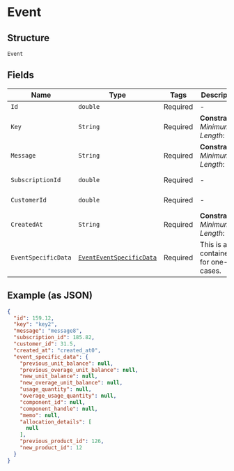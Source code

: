 
# Event

## Structure

`Event`

## Fields

| Name | Type | Tags | Description | Getter | Setter |
|  --- | --- | --- | --- | --- | --- |
| `Id` | `double` | Required | - | double getId() | setId(double id) |
| `Key` | `String` | Required | **Constraints**: *Minimum Length*: `1` | String getKey() | setKey(String key) |
| `Message` | `String` | Required | **Constraints**: *Minimum Length*: `1` | String getMessage() | setMessage(String message) |
| `SubscriptionId` | `double` | Required | - | double getSubscriptionId() | setSubscriptionId(double subscriptionId) |
| `CustomerId` | `double` | Required | - | double getCustomerId() | setCustomerId(double customerId) |
| `CreatedAt` | `String` | Required | **Constraints**: *Minimum Length*: `1` | String getCreatedAt() | setCreatedAt(String createdAt) |
| `EventSpecificData` | [`EventEventSpecificData`](../../doc/models/containers/event-event-specific-data.md) | Required | This is a container for one-of cases. | EventEventSpecificData getEventSpecificData() | setEventSpecificData(EventEventSpecificData eventSpecificData) |

## Example (as JSON)

```json
{
  "id": 159.12,
  "key": "key2",
  "message": "message8",
  "subscription_id": 185.82,
  "customer_id": 31.5,
  "created_at": "created_at0",
  "event_specific_data": {
    "previous_unit_balance": null,
    "previous_overage_unit_balance": null,
    "new_unit_balance": null,
    "new_overage_unit_balance": null,
    "usage_quantity": null,
    "overage_usage_quantity": null,
    "component_id": null,
    "component_handle": null,
    "memo": null,
    "allocation_details": [
      null
    ],
    "previous_product_id": 126,
    "new_product_id": 12
  }
}
```

